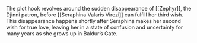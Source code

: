 The plot hook revolves around the sudden disappearance of [[Zephyr]], the Djinni patron, before [[Seraphina Valaris Virezi]]  can fulfill her third wish. This disappearance happens shortly after Seraphina makes her second wish for true love, leaving her in a state of confusion and uncertainty for many years as she grows up in Baldur’s Gate.